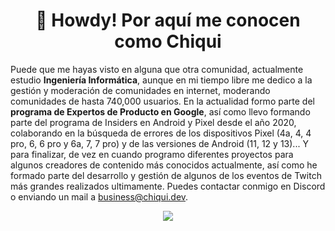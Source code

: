 
<h1 align="center">👋 Howdy! Por aquí me conocen como Chiqui</h1>

Puede que me hayas visto en alguna que otra comunidad, actualmente estudio **Ingeniería Informática**, aunque en mi tiempo libre me dedico a la gestión y moderación de comunidades en internet, moderando comunidades de hasta 740,000 usuarios. En la actualidad formo parte del **programa de Expertos de Producto en Google**, así como llevo formando parte del programa de Insiders en Android y Pixel desde el año 2020, colaborando en la búsqueda de errores de los dispositivos Pixel (4a, 4, 4 pro, 6, 6 pro y 6a, 7, 7 pro) y de las versiones de Android (11, 12 y 13)... Y para finalizar, de vez en cuando programo diferentes proyectos para algunos creadores de contenido más conocidos actualmente, así como he formado parte del desarrollo y gestión de algunos de los eventos de Twitch más grandes realizados ultimamente. Puedes contactar conmigo en Discord o enviando un mail a business@chiqui.dev.
<p align="center">
  <a href="https://skillicons.dev">
    <img src="https://skillicons.dev/icons?i=git,discord,kubernetes,docker,javascript,html,python,aws,cloudflare,gcp,linux,nodejs,powershell,raspberrypi,postgresql" />
  </a>
</p>

